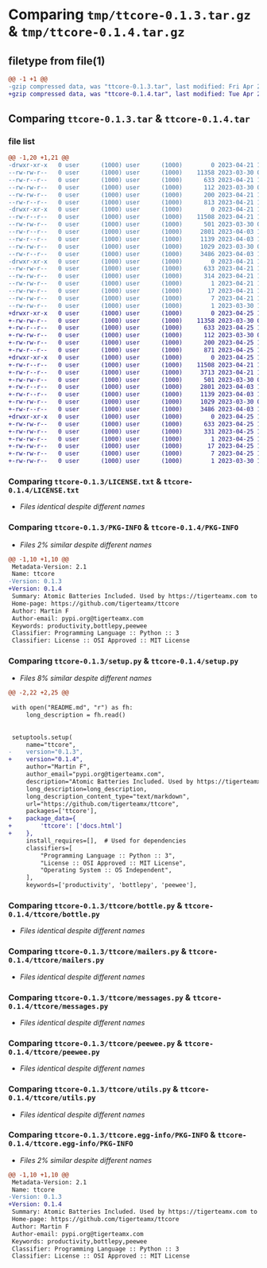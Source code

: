 # Comparing `tmp/ttcore-0.1.3.tar.gz` & `tmp/ttcore-0.1.4.tar.gz`

## filetype from file(1)

```diff
@@ -1 +1 @@
-gzip compressed data, was "ttcore-0.1.3.tar", last modified: Fri Apr 21 18:27:00 2023, max compression
+gzip compressed data, was "ttcore-0.1.4.tar", last modified: Tue Apr 25 12:51:20 2023, max compression
```

## Comparing `ttcore-0.1.3.tar` & `ttcore-0.1.4.tar`

### file list

```diff
@@ -1,20 +1,21 @@
-drwxr-xr-x   0 user      (1000) user      (1000)        0 2023-04-21 18:27:00.051792 ttcore-0.1.3/
--rw-rw-r--   0 user      (1000) user      (1000)    11358 2023-03-30 08:55:21.000000 ttcore-0.1.3/LICENSE.txt
--rw-r--r--   0 user      (1000) user      (1000)      633 2023-04-21 18:27:00.051792 ttcore-0.1.3/PKG-INFO
--rw-rw-r--   0 user      (1000) user      (1000)      112 2023-03-30 08:58:11.000000 ttcore-0.1.3/README.md
--rw-rw-r--   0 user      (1000) user      (1000)      200 2023-04-21 18:27:00.052792 ttcore-0.1.3/setup.cfg
--rw-r--r--   0 user      (1000) user      (1000)      813 2023-04-21 18:26:51.000000 ttcore-0.1.3/setup.py
-drwxr-xr-x   0 user      (1000) user      (1000)        0 2023-04-21 18:27:00.048792 ttcore-0.1.3/ttcore/
--rw-r--r--   0 user      (1000) user      (1000)    11508 2023-04-21 18:26:51.000000 ttcore-0.1.3/ttcore/bottle.py
--rw-rw-r--   0 user      (1000) user      (1000)      501 2023-03-30 08:55:53.000000 ttcore-0.1.3/ttcore/ip.py
--rw-r--r--   0 user      (1000) user      (1000)     2801 2023-04-03 18:50:11.000000 ttcore-0.1.3/ttcore/mailers.py
--rw-r--r--   0 user      (1000) user      (1000)     1139 2023-04-03 14:30:07.000000 ttcore-0.1.3/ttcore/messages.py
--rw-rw-r--   0 user      (1000) user      (1000)     1029 2023-03-30 08:55:53.000000 ttcore-0.1.3/ttcore/peewee.py
--rw-r--r--   0 user      (1000) user      (1000)     3486 2023-04-03 14:30:07.000000 ttcore-0.1.3/ttcore/utils.py
-drwxr-xr-x   0 user      (1000) user      (1000)        0 2023-04-21 18:27:00.051792 ttcore-0.1.3/ttcore.egg-info/
--rw-rw-r--   0 user      (1000) user      (1000)      633 2023-04-21 18:27:00.000000 ttcore-0.1.3/ttcore.egg-info/PKG-INFO
--rw-rw-r--   0 user      (1000) user      (1000)      314 2023-04-21 18:27:00.000000 ttcore-0.1.3/ttcore.egg-info/SOURCES.txt
--rw-rw-r--   0 user      (1000) user      (1000)        1 2023-04-21 18:27:00.000000 ttcore-0.1.3/ttcore.egg-info/dependency_links.txt
--rw-rw-r--   0 user      (1000) user      (1000)       17 2023-04-21 18:27:00.000000 ttcore-0.1.3/ttcore.egg-info/requires.txt
--rw-rw-r--   0 user      (1000) user      (1000)        7 2023-04-21 18:27:00.000000 ttcore-0.1.3/ttcore.egg-info/top_level.txt
--rw-rw-r--   0 user      (1000) user      (1000)        1 2023-03-30 11:51:08.000000 ttcore-0.1.3/ttcore.egg-info/zip-safe
+drwxr-xr-x   0 user      (1000) user      (1000)        0 2023-04-25 12:51:20.299203 ttcore-0.1.4/
+-rw-rw-r--   0 user      (1000) user      (1000)    11358 2023-03-30 08:55:21.000000 ttcore-0.1.4/LICENSE.txt
+-rw-r--r--   0 user      (1000) user      (1000)      633 2023-04-25 12:51:20.299203 ttcore-0.1.4/PKG-INFO
+-rw-rw-r--   0 user      (1000) user      (1000)      112 2023-03-30 08:58:11.000000 ttcore-0.1.4/README.md
+-rw-rw-r--   0 user      (1000) user      (1000)      200 2023-04-25 12:51:20.299203 ttcore-0.1.4/setup.cfg
+-rw-r--r--   0 user      (1000) user      (1000)      871 2023-04-25 12:51:07.000000 ttcore-0.1.4/setup.py
+drwxr-xr-x   0 user      (1000) user      (1000)        0 2023-04-25 12:51:20.297203 ttcore-0.1.4/ttcore/
+-rw-r--r--   0 user      (1000) user      (1000)    11508 2023-04-21 18:26:51.000000 ttcore-0.1.4/ttcore/bottle.py
+-rw-r--r--   0 user      (1000) user      (1000)     3713 2023-04-21 18:26:51.000000 ttcore-0.1.4/ttcore/docs.html
+-rw-rw-r--   0 user      (1000) user      (1000)      501 2023-03-30 08:55:53.000000 ttcore-0.1.4/ttcore/ip.py
+-rw-r--r--   0 user      (1000) user      (1000)     2801 2023-04-03 18:50:11.000000 ttcore-0.1.4/ttcore/mailers.py
+-rw-r--r--   0 user      (1000) user      (1000)     1139 2023-04-03 14:30:07.000000 ttcore-0.1.4/ttcore/messages.py
+-rw-rw-r--   0 user      (1000) user      (1000)     1029 2023-03-30 08:55:53.000000 ttcore-0.1.4/ttcore/peewee.py
+-rw-r--r--   0 user      (1000) user      (1000)     3486 2023-04-03 14:30:07.000000 ttcore-0.1.4/ttcore/utils.py
+drwxr-xr-x   0 user      (1000) user      (1000)        0 2023-04-25 12:51:20.299203 ttcore-0.1.4/ttcore.egg-info/
+-rw-rw-r--   0 user      (1000) user      (1000)      633 2023-04-25 12:51:20.000000 ttcore-0.1.4/ttcore.egg-info/PKG-INFO
+-rw-rw-r--   0 user      (1000) user      (1000)      331 2023-04-25 12:51:20.000000 ttcore-0.1.4/ttcore.egg-info/SOURCES.txt
+-rw-rw-r--   0 user      (1000) user      (1000)        1 2023-04-25 12:51:20.000000 ttcore-0.1.4/ttcore.egg-info/dependency_links.txt
+-rw-rw-r--   0 user      (1000) user      (1000)       17 2023-04-25 12:51:20.000000 ttcore-0.1.4/ttcore.egg-info/requires.txt
+-rw-rw-r--   0 user      (1000) user      (1000)        7 2023-04-25 12:51:20.000000 ttcore-0.1.4/ttcore.egg-info/top_level.txt
+-rw-rw-r--   0 user      (1000) user      (1000)        1 2023-03-30 11:51:08.000000 ttcore-0.1.4/ttcore.egg-info/zip-safe
```

### Comparing `ttcore-0.1.3/LICENSE.txt` & `ttcore-0.1.4/LICENSE.txt`

 * *Files identical despite different names*

### Comparing `ttcore-0.1.3/PKG-INFO` & `ttcore-0.1.4/PKG-INFO`

 * *Files 2% similar despite different names*

```diff
@@ -1,10 +1,10 @@
 Metadata-Version: 2.1
 Name: ttcore
-Version: 0.1.3
+Version: 0.1.4
 Summary: Atomic Batteries Included. Used by https://tigerteamx.com to maximize producitivty.
 Home-page: https://github.com/tigerteamx/ttcore
 Author: Martin F
 Author-email: pypi.org@tigerteamx.com
 Keywords: productivity,bottlepy,peewee
 Classifier: Programming Language :: Python :: 3
 Classifier: License :: OSI Approved :: MIT License
```

### Comparing `ttcore-0.1.3/setup.py` & `ttcore-0.1.4/setup.py`

 * *Files 8% similar despite different names*

```diff
@@ -2,22 +2,25 @@
 
 with open("README.md", "r") as fh:
     long_description = fh.read()
 
 
 setuptools.setup(
     name="ttcore",
-    version="0.1.3",
+    version="0.1.4",
     author="Martin F",
     author_email="pypi.org@tigerteamx.com",
     description="Atomic Batteries Included. Used by https://tigerteamx.com to maximize producitivty.",
     long_description=long_description,
     long_description_content_type="text/markdown",
     url="https://github.com/tigerteamx/ttcore",
     packages=['ttcore'],
+    package_data={
+        'ttcore': ['docs.html']
+    },
     install_requires=[],  # Used for dependencies
     classifiers=[
         "Programming Language :: Python :: 3",
         "License :: OSI Approved :: MIT License",
         "Operating System :: OS Independent",
     ],
     keywords=['productivity', 'bottlepy', 'peewee'],
```

### Comparing `ttcore-0.1.3/ttcore/bottle.py` & `ttcore-0.1.4/ttcore/bottle.py`

 * *Files identical despite different names*

### Comparing `ttcore-0.1.3/ttcore/mailers.py` & `ttcore-0.1.4/ttcore/mailers.py`

 * *Files identical despite different names*

### Comparing `ttcore-0.1.3/ttcore/messages.py` & `ttcore-0.1.4/ttcore/messages.py`

 * *Files identical despite different names*

### Comparing `ttcore-0.1.3/ttcore/peewee.py` & `ttcore-0.1.4/ttcore/peewee.py`

 * *Files identical despite different names*

### Comparing `ttcore-0.1.3/ttcore/utils.py` & `ttcore-0.1.4/ttcore/utils.py`

 * *Files identical despite different names*

### Comparing `ttcore-0.1.3/ttcore.egg-info/PKG-INFO` & `ttcore-0.1.4/ttcore.egg-info/PKG-INFO`

 * *Files 2% similar despite different names*

```diff
@@ -1,10 +1,10 @@
 Metadata-Version: 2.1
 Name: ttcore
-Version: 0.1.3
+Version: 0.1.4
 Summary: Atomic Batteries Included. Used by https://tigerteamx.com to maximize producitivty.
 Home-page: https://github.com/tigerteamx/ttcore
 Author: Martin F
 Author-email: pypi.org@tigerteamx.com
 Keywords: productivity,bottlepy,peewee
 Classifier: Programming Language :: Python :: 3
 Classifier: License :: OSI Approved :: MIT License
```

